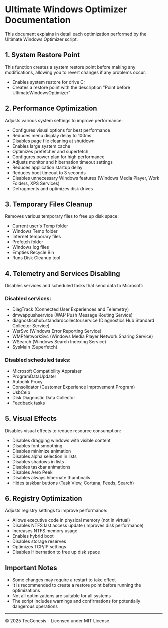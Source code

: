 # Ultimate Windows Optimizer Documentation

This document explains in detail each optimization performed by the Ultimate Windows Optimizer script.

## 1. System Restore Point

This function creates a system restore point before making any modifications, allowing you to revert changes if any problems occur.

* Enables system restore for drive C:
* Creates a restore point with the description "Point before UltimateWindowsOptimizer"

## 2. Performance Optimization

Adjusts various system settings to improve performance:

* Configures visual options for best performance
* Reduces menu display delay to 100ms
* Disables page file cleaning at shutdown
* Enables large system cache
* Optimizes prefetcher and superfetch
* Configures power plan for high performance
* Adjusts monitor and hibernation timeout settings
* Reduces application startup delay
* Reduces boot timeout to 3 seconds
* Disables unnecessary Windows features (Windows Media Player, Work Folders, XPS Services)
* Defragments and optimizes disk drives

## 3. Temporary Files Cleanup

Removes various temporary files to free up disk space:

* Current user's Temp folder
* Windows Temp folder
* Internet temporary files
* Prefetch folder
* Windows log files
* Empties Recycle Bin
* Runs Disk Cleanup tool

## 4. Telemetry and Services Disabling

Disables services and scheduled tasks that send data to Microsoft:

### Disabled services:
* DiagTrack (Connected User Experiences and Telemetry)
* dmwappushservice (WAP Push Message Routing Service)
* diagnosticshub.standardcollector.service (Diagnostics Hub Standard Collector Service)
* WerSvc (Windows Error Reporting Service)
* WMPNetworkSvc (Windows Media Player Network Sharing Service)
* WSearch (Windows Search Indexing Service)
* SysMain (Superfetch)

### Disabled scheduled tasks:
* Microsoft Compatibility Appraiser
* ProgramDataUpdater
* Autochk Proxy
* Consolidator (Customer Experience Improvement Program)
* UsbCeip
* Disk Diagnostic Data Collector
* Feedback tasks

## 5. Visual Effects

Disables visual effects to reduce resource consumption:

* Disables dragging windows with visible content
* Disables font smoothing
* Disables minimize animation
* Disables alpha selection in lists
* Disables shadows in lists
* Disables taskbar animations
* Disables Aero Peek
* Disables always hibernate thumbnails
* Hides taskbar buttons (Task View, Cortana, Feeds, Search)

## 6. Registry Optimization

Adjusts registry settings to improve performance:

* Allows executive code in physical memory (not in virtual)
* Disables NTFS last access update (improves disk performance)
* Increases NTFS memory usage
* Enables hybrid boot
* Disables storage reserves
* Optimizes TCP/IP settings
* Disables Hibernation to free up disk space

## Important Notes

* Some changes may require a restart to take effect
* It is recommended to create a restore point before running the optimizations
* Not all optimizations are suitable for all systems
* The script includes warnings and confirmations for potentially dangerous operations

---

© 2025 TecGenesis - Licensed under MIT License 